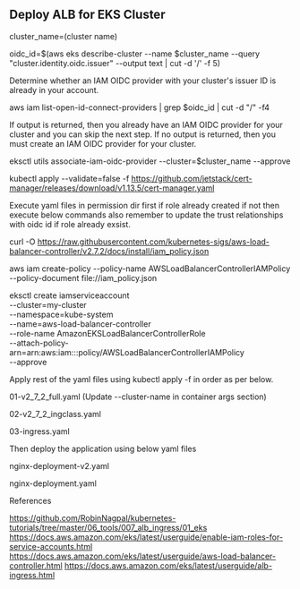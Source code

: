## Deploy ALB for EKS Cluster

cluster_name=(cluster name)

oidc_id=$(aws eks describe-cluster --name $cluster_name --query "cluster.identity.oidc.issuer" --output text | cut -d '/' -f 5)

Determine whether an IAM OIDC provider with your cluster's issuer ID is already in your account.

aws iam list-open-id-connect-providers | grep $oidc_id | cut -d "/" -f4

If output is returned, then you already have an IAM OIDC provider for your cluster and you can skip the next step. If no output is returned, then you must create an IAM OIDC provider for your cluster.

eksctl utils associate-iam-oidc-provider --cluster=$cluster_name --approve

kubectl apply --validate=false -f https://github.com/jetstack/cert-manager/releases/download/v1.13.5/cert-manager.yaml

Execute yaml files in permission dir first if role already created if not then execute below commands also remember to update the trust relationships with oidc id if role already exsist.

curl -O https://raw.githubusercontent.com/kubernetes-sigs/aws-load-balancer-controller/v2.7.2/docs/install/iam_policy.json

aws iam create-policy --policy-name AWSLoadBalancerControllerIAMPolicy --policy-document file://iam_policy.json

eksctl create iamserviceaccount \
  --cluster=my-cluster \
  --namespace=kube-system \
  --name=aws-load-balancer-controller \
  --role-name AmazonEKSLoadBalancerControllerRole \
  --attach-policy-arn=arn:aws:iam::<AWS-Account-ID>:policy/AWSLoadBalancerControllerIAMPolicy \
  --approve

Apply rest of the yaml files using kubectl apply -f <filename> in order as per below.

01-v2_7_2_full.yaml (Update --cluster-name in container args section)

02-v2_7_2_ingclass.yaml

03-ingress.yaml

Then deploy the application using below yaml files

nginx-deployment-v2.yaml

nginx-deployment.yaml

References

https://github.com/RobinNagpal/kubernetes-tutorials/tree/master/06_tools/007_alb_ingress/01_eks
https://docs.aws.amazon.com/eks/latest/userguide/enable-iam-roles-for-service-accounts.html
https://docs.aws.amazon.com/eks/latest/userguide/aws-load-balancer-controller.html 
https://docs.aws.amazon.com/eks/latest/userguide/alb-ingress.html
